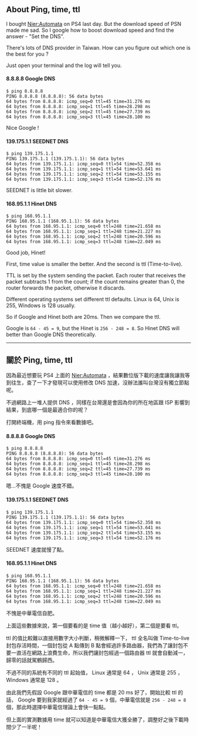 ## About Ping, time, ttl

I bought [Nier:Automata](https://www.niergame.com/) on PS4 last day. But the download speed of PSN made me sad. So I google how to boost download speed and find the answer - "Set the DNS".

There's lots of DNS provider in Taiwan. How can you figure out which one is the best for you ?

Just open your terminal and the log will tell you.

#### 8.8.8.8 Google DNS 

```shell
$ ping 8.8.8.8
PING 8.8.8.8 (8.8.8.8): 56 data bytes
64 bytes from 8.8.8.8: icmp_seq=0 ttl=45 time=31.276 ms
64 bytes from 8.8.8.8: icmp_seq=1 ttl=45 time=28.298 ms
64 bytes from 8.8.8.8: icmp_seq=2 ttl=45 time=27.739 ms
64 bytes from 8.8.8.8: icmp_seq=3 ttl=45 time=28.100 ms
```

Nice Google !

#### 139.175.1.1 SEEDNET DNS

```shell
$ ping 139.175.1.1
PING 139.175.1.1 (139.175.1.1): 56 data bytes
64 bytes from 139.175.1.1: icmp_seq=0 ttl=54 time=52.358 ms
64 bytes from 139.175.1.1: icmp_seq=1 ttl=54 time=53.641 ms
64 bytes from 139.175.1.1: icmp_seq=2 ttl=54 time=53.155 ms
64 bytes from 139.175.1.1: icmp_seq=3 ttl=54 time=52.176 ms
```

SEEDNET is little bit slower.

#### 168.95.1.1 Hinet DNS

```
$ ping 168.95.1.1
PING 168.95.1.1 (168.95.1.1): 56 data bytes
64 bytes from 168.95.1.1: icmp_seq=0 ttl=248 time=21.658 ms
64 bytes from 168.95.1.1: icmp_seq=1 ttl=248 time=21.227 ms
64 bytes from 168.95.1.1: icmp_seq=2 ttl=248 time=20.596 ms
64 bytes from 168.95.1.1: icmp_seq=3 ttl=248 time=22.049 ms
```

Good job, Hinet!

First, time value is smaller the better. And the second is ttl (Time-to-live).

TTL is set by the system sending the packet. Each router that receives the packet subtracts 1 from the count; if the count remains greater than 0, the router forwards the packet, otherwise it discards. 

Different operating systems set different ttl defaults. Linux is 64, Unix is 255, Windows is 128 usually.

So if Google and Hinet both are 20ms. Then we compare the ttl.

Google is `64 - 45 = 9`, but the Hinet is `256 - 248 = 8`. So Hinet DNS will better than Google DNS theoretically.



- - -

## 關於 Ping, time, ttl

因為最近想要玩 PS4 上面的 [Nier:Automata](https://www.niergame.com/) ，結果數位版下載的速度讓我讓我等到往生，查了一下才發現可以使用修改 DNS 加速，沒辦法誰叫台灣沒有獨立節點呢。

不過網路上一堆人提供 DNS ，同樣在台灣還是會因為你的所在地區跟 ISP 影響到結果，到底哪一個是最適合你的呢？

打開終端機，用 ping 指令來看數據吧。

#### 8.8.8.8 Google DNS 

```shell
$ ping 8.8.8.8
PING 8.8.8.8 (8.8.8.8): 56 data bytes
64 bytes from 8.8.8.8: icmp_seq=0 ttl=45 time=31.276 ms
64 bytes from 8.8.8.8: icmp_seq=1 ttl=45 time=28.298 ms
64 bytes from 8.8.8.8: icmp_seq=2 ttl=45 time=27.739 ms
64 bytes from 8.8.8.8: icmp_seq=3 ttl=45 time=28.100 ms
```

嗯...不愧是 Google 速度不錯。

#### 139.175.1.1 SEEDNET DNS

```shell
$ ping 139.175.1.1
PING 139.175.1.1 (139.175.1.1): 56 data bytes
64 bytes from 139.175.1.1: icmp_seq=0 ttl=54 time=52.358 ms
64 bytes from 139.175.1.1: icmp_seq=1 ttl=54 time=53.641 ms
64 bytes from 139.175.1.1: icmp_seq=2 ttl=54 time=53.155 ms
64 bytes from 139.175.1.1: icmp_seq=3 ttl=54 time=52.176 ms
```

SEEDNET 速度就慢了點。

#### 168.95.1.1 Hinet DNS

```
$ ping 168.95.1.1
PING 168.95.1.1 (168.95.1.1): 56 data bytes
64 bytes from 168.95.1.1: icmp_seq=0 ttl=248 time=21.658 ms
64 bytes from 168.95.1.1: icmp_seq=1 ttl=248 time=21.227 ms
64 bytes from 168.95.1.1: icmp_seq=2 ttl=248 time=20.596 ms
64 bytes from 168.95.1.1: icmp_seq=3 ttl=248 time=22.049 ms
```

不愧是中華電信自肥。


上面這些數據來說，第一個要看的是 time 值（越小越好），第二個是要看 ttl。

ttl 的值比較難以直接用數字大小判斷，稍微解釋一下， ttl 全名叫做 Time-to-live 封包存活時間，一個封包從 A 點傳到 B 點會經過許多路由器，我們為了讓封包不要一直活在網路上浪費生命，所以我們讓封包經過一個路由器 ttl 就會自動減一，歸零的話就駕鶴歸西。

不過不同的系統有不同的 ttl 起始值， Linux 通常是 64 ， Unix 通常是 255 ， Windows 通常是 128 。

由此我們先假設 Google 跟中華電信的 time 都是 20 ms 好了，開始比較 ttl 的話， Google 要到我家就經過了 `64 - 45 = 9` 個，中華電信就是 `256 - 248 = 8` 個，那此時選擇中華電信理論上會快一點點。

但上面的實測數據用 time 就可以知道是中華電信大獲全勝了，調整好之後下載時間少了一半呢！
